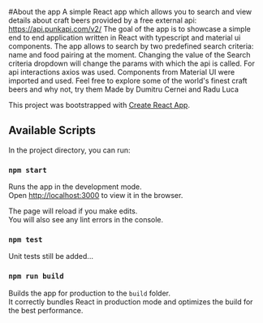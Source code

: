 #About the app
A simple React app which allows you to search and view details about craft beers provided by a free external api: https://api.punkapi.com/v2/
The goal of the app is to showcase a simple end to end application written in React with typescript and material ui components.
The app allows to search by two predefined search criteria: name and food pairing at the moment.
Changing the value of the Search criteria dropdown will change the params with which the api is called.
For api interactions axios was used.
Components from Material UI were imported and used.
Feel free to explore some of the world's finest craft beers and why not, try them
Made by Dumitru Cernei and Radu Luca

This project was bootstrapped with [Create React App](https://github.com/facebook/create-react-app).

## Available Scripts

In the project directory, you can run:

### `npm start`

Runs the app in the development mode.\
Open [http://localhost:3000](http://localhost:3000) to view it in the browser.

The page will reload if you make edits.\
You will also see any lint errors in the console.

### `npm test`
Unit tests still be added...

### `npm run build`

Builds the app for production to the `build` folder.\
It correctly bundles React in production mode and optimizes the build for the best performance.

